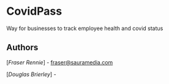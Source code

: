 # CovidPass

Way for businesses to track employee health and covid status

## Authors
[*Fraser Rennie*] - fraser@sauramedia.com

[*Douglas Brierley*] - 